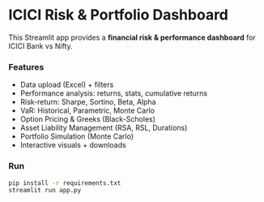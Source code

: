 # ICICI Risk & Portfolio Dashboard

This Streamlit app provides a **financial risk & performance dashboard** for ICICI Bank vs Nifty.

### Features
- Data upload (Excel) + filters
- Performance analysis: returns, stats, cumulative returns
- Risk-return: Sharpe, Sortino, Beta, Alpha
- VaR: Historical, Parametric, Monte Carlo
- Option Pricing & Greeks (Black-Scholes)
- Asset Liability Management (RSA, RSL, Durations)
- Portfolio Simulation (Monte Carlo)
- Interactive visuals + downloads

### Run
```bash
pip install -r requirements.txt
streamlit run app.py
